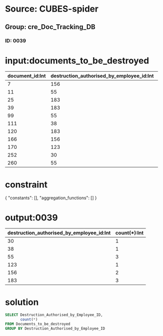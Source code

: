 # Source: CUBES-spider
## Group: cre_Doc_Tracking_DB
### ID: 0039

# input:documents_to_be_destroyed

| document_id:Int | destruction_authorised_by_employee_id:Int | destroyed_by_employee_id:Int | planned_destruction_date:Str | actual_destruction_date:Str | other_details:Str |
|---|---|---|---|---|---|
| 7 | 156 | 138 | 1988-02-01 14:41:52 | 2017-01-06 23:17:22 | nan |
| 11 | 55 | 173 | 2010-11-26 19:22:50 | 1986-10-14 17:53:39 | nan |
| 25 | 183 | 156 | 2009-08-18 03:29:08 | 1995-01-01 03:52:11 | nan |
| 39 | 183 | 136 | 1976-06-15 03:40:06 | 2009-08-18 03:29:08 | nan |
| 99 | 55 | 99 | 2017-01-06 23:17:22 | 1986-10-14 17:53:39 | nan |
| 111 | 38 | 173 | 1972-03-31 09:47:22 | 2009-08-18 03:29:08 | nan |
| 120 | 183 | 173 | 1972-03-31 09:47:22 | 1995-01-01 03:52:11 | nan |
| 166 | 156 | 38 | 1987-11-05 06:11:22 | 2012-07-03 09:48:46 | nan |
| 170 | 123 | 136 | 2017-01-06 23:17:22 | 1988-02-01 14:41:52 | nan |
| 252 | 30 | 55 | 1972-03-31 09:47:22 | 1985-05-13 12:19:43 | nan |
| 260 | 55 | 99 | 2017-01-06 23:17:22 | 2017-01-06 23:17:22 | nan |

# constraint

{
  "constants": [],
  "aggregation_functions": []
}

# output:0039

| destruction_authorised_by_employee_id:Int | count(*):Int |
|---|---|
| 30 | 1 |
| 38 | 1 |
| 55 | 3 |
| 123 | 1 |
| 156 | 2 |
| 183 | 3 |

# solution

```sql
SELECT Destruction_Authorised_by_Employee_ID,
       count(*)
FROM Documents_to_be_destroyed
GROUP BY Destruction_Authorised_by_Employee_ID
```

